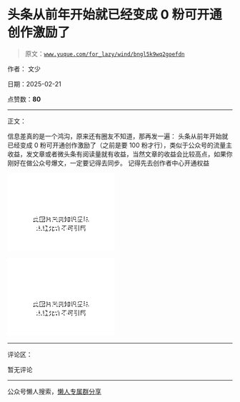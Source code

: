 # 头条从前年开始就已经变成 0 粉可开通创作激励了

> 原文：[`www.yuque.com/for_lazy/wind/bngl5k9wq2goefdn`](https://www.yuque.com/for_lazy/wind/bngl5k9wq2goefdn)

作者： 文少

日期：2025-02-21

点赞数：**80**

* * *

正文：

信息差真的是一个鸿沟，原来还有圈友不知道，那再发一遍：
头条从前年开始就已经变成 0 粉可开通创作激励了（之前是要 100 粉才行），类似于公众号的流量主收益，发文章或者微头条有阅读量就有收益，当然文章的收益会比较高点，如果你刚好在做公众号爆文，一定要记得去同步。
记得先去创作者中心开通权益

![](img/b5d75b2c1b860436185a3d95996579ac.png "None")

![](img/22cd83e3d28ee78fd8beaf1e800b0a73.png "None")

* * *

评论区：

暂无评论

* * *

公众号懒人搜索，[懒人专属群分享](https://lazybook.fun/#/blog/group)